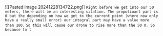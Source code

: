 ![[Pasted image 20241228134722.png]]
`Right before we get into our 50 meters, there will be an interesting sitation. The propotioanl part is 0 but the depending on how we get to the current point (where now only have a really small error) our integral part may have a value more than 100.`
`So this will cause our drone to rise more than the 50 m. So because fo t`